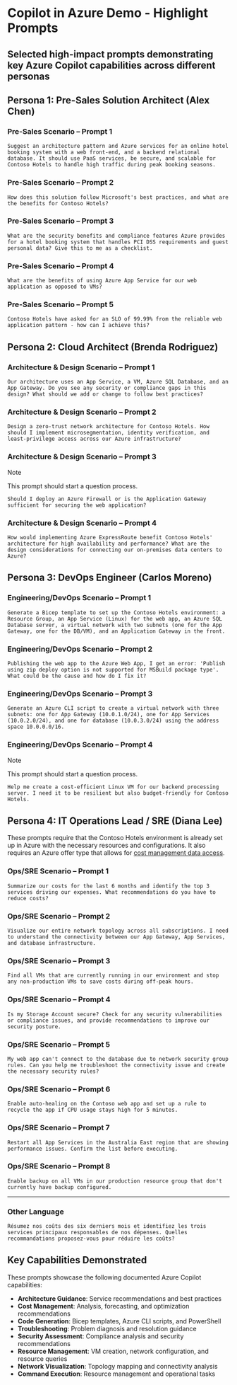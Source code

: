# Copilot in Azure Demo - Highlight Prompts

## Selected high-impact prompts demonstrating key Azure Copilot capabilities across different personas

## Persona 1: Pre-Sales Solution Architect (Alex Chen)

### Pre-Sales Scenario – Prompt 1

```text
Suggest an architecture pattern and Azure services for an online hotel booking system with a web front-end, and a backend relational database. It should use PaaS services, be secure, and scalable for Contoso Hotels to handle high traffic during peak booking seasons.
```

### Pre-Sales Scenario – Prompt 2

```text
How does this solution follow Microsoft's best practices, and what are the benefits for Contoso Hotels?
```

### Pre-Sales Scenario – Prompt 3

```text
What are the security benefits and compliance features Azure provides for a hotel booking system that handles PCI DSS requirements and guest personal data? Give this to me as a checklist.
```

### Pre-Sales Scenario – Prompt 4

```text
What are the benefits of using Azure App Service for our web application as opposed to VMs?
```

### Pre-Sales Scenario – Prompt 5

```text
Contoso Hotels have asked for an SLO of 99.99% from the reliable web application pattern - how can I achieve this?
```

## Persona 2: Cloud Architect (Brenda Rodriguez)

### Architecture & Design Scenario – Prompt 1

```text
Our architecture uses an App Service, a VM, Azure SQL Database, and an App Gateway. Do you see any security or compliance gaps in this design? What should we add or change to follow best practices?
```

### Architecture & Design Scenario – Prompt 2

```text
Design a zero-trust network architecture for Contoso Hotels. How should I implement microsegmentation, identity verification, and least-privilege access across our Azure infrastructure?
```

### Architecture & Design Scenario – Prompt 3

> [!NOTE]
> This prompt should start a question process.

```text
Should I deploy an Azure Firewall or is the Application Gateway sufficient for securing the web application?
```

### Architecture & Design Scenario – Prompt 4

```text
How would implementing Azure ExpressRoute benefit Contoso Hotels' architecture for high availability and performance? What are the design considerations for connecting our on-premises data centers to Azure?
```

## Persona 3: DevOps Engineer (Carlos Moreno)

### Engineering/DevOps Scenario – Prompt 1

```text
Generate a Bicep template to set up the Contoso Hotels environment: a Resource Group, an App Service (Linux) for the web app, an Azure SQL Database server, a virtual network with two subnets (one for the App Gateway, one for the DB/VM), and an Application Gateway in the front.
```

### Engineering/DevOps Scenario – Prompt 2

```text
Publishing the web app to the Azure Web App, I get an error: 'Publish using zip deploy option is not supported for MSBuild package type'. What could be the cause and how do I fix it?
```

### Engineering/DevOps Scenario – Prompt 3

```text
Generate an Azure CLI script to create a virtual network with three subnets: one for App Gateway (10.0.1.0/24), one for App Services (10.0.2.0/24), and one for database (10.0.3.0/24) using the address space 10.0.0.0/16.
```

### Engineering/DevOps Scenario – Prompt 4

> [!NOTE]
> This prompt should start a question process.

```text
Help me create a cost-efficient Linux VM for our backend processing server. I need it to be resilient but also budget-friendly for Contoso Hotels.
```

## Persona 4: IT Operations Lead / SRE (Diana Lee)

These prompts require that the Contoso Hotels environment is already set up in Azure with the necessary resources and configurations. It also requires an Azure offer type that allows for [cost management data access](https://learn.microsoft.com/en-us/azure/cost-management-billing/costs/understand-cost-mgt-data#supported-microsoft-azure-offers).

### Ops/SRE Scenario – Prompt 1

```text
Summarize our costs for the last 6 months and identify the top 3 services driving our expenses. What recommendations do you have to reduce costs?
```

### Ops/SRE Scenario – Prompt 2

```text
Visualize our entire network topology across all subscriptions. I need to understand the connectivity between our App Gateway, App Services, and database infrastructure.
```

### Ops/SRE Scenario – Prompt 3

```text
Find all VMs that are currently running in our environment and stop any non-production VMs to save costs during off-peak hours.
```

### Ops/SRE Scenario – Prompt 4

```text
Is my Storage Account secure? Check for any security vulnerabilities or compliance issues, and provide recommendations to improve our security posture.
```

### Ops/SRE Scenario – Prompt 5

```text
My web app can't connect to the database due to network security group rules. Can you help me troubleshoot the connectivity issue and create the necessary security rules?
```

### Ops/SRE Scenario – Prompt 6

```text
Enable auto-healing on the Contoso web app and set up a rule to recycle the app if CPU usage stays high for 5 minutes.
```

### Ops/SRE Scenario – Prompt 7

```text
Restart all App Services in the Australia East region that are showing performance issues. Confirm the list before executing.
```

### Ops/SRE Scenario – Prompt 8

```text
Enable backup on all VMs in our production resource group that don't currently have backup configured.
```

---

### Other Language

```text
Résumez nos coûts des six derniers mois et identifiez les trois services principaux responsables de nos dépenses. Quelles recommandations proposez-vous pour réduire les coûts?
```

## Key Capabilities Demonstrated

These prompts showcase the following documented Azure Copilot capabilities:

- **Architecture Guidance**: Service recommendations and best practices
- **Cost Management**: Analysis, forecasting, and optimization recommendations
- **Code Generation**: Bicep templates, Azure CLI scripts, and PowerShell
- **Troubleshooting**: Problem diagnosis and resolution guidance
- **Security Assessment**: Compliance analysis and security recommendations
- **Resource Management**: VM creation, network configuration, and resource queries
- **Network Visualization**: Topology mapping and connectivity analysis
- **Command Execution**: Resource management and operational tasks
